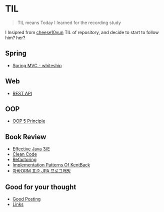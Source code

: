 

# TIL

> TIL means Today I learned for the recording study

I Insipred from [cheese10yun](<https://github.com/cheese10yun/>) TIL of repository, and decide to start to follow him? her? 

## Spring

- [Spring MVC - whiteship](./spring/spring-mvc-inflearn.md)

## Web

- [REST API](./web/rest-api.md)

## OOP

- [OOP 5 Principle](./oop/객체지향5대원칙.md)

## Book Review

- [Effective Java 3/E](./book/effective-java.md)
- [Clean Code](./book/clean-code.md)
- [Refactoring](./book/리팩토링.md)
- [Implementation Patterns Of KentBack](./book/켄트벡의구현패턴.md)
- [자바ORM 표준 JPA 프로그래밍](./book/jpa.md)



## Good for your thought

- [Good Posting](./ref/글모음.md)
- [Links](./ref/링크모음.md)



